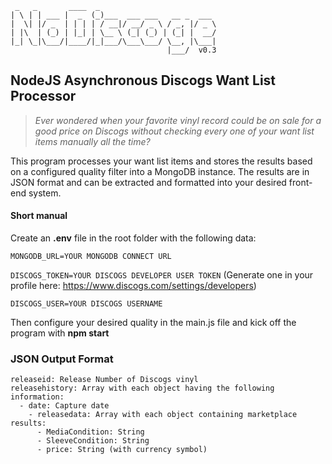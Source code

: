 ```
 _   _       ____  _                          
| \ | | ___ |  _  (_)___  ___ ___   __ _  ___
|  \| |/ _  | | | | / __|/ __/ _ \ / _, |/ _ \
| |\  | (_) | |_| | \__ \ (_| (_) | (_| |  __/ 
|_| \_|\___/|____/|_|___/\___\___/ \__, |\___| 
                                   |___/  v0.3 
```                                   
## NodeJS Asynchronous Discogs Want List Processor

>_Ever wondered when your favorite vinyl record could be on sale for a good price on Discogs without checking every one of your want list items manually all the time?_

This program processes your want list items and stores the results based on a configured quality filter into a MongoDB instance. The results are in JSON format and can be extracted and formatted into your desired front-end system.


#### Short manual

Create an **.env** file in the root folder with the following data:

`MONGODB_URL=YOUR MONGODB CONNECT URL`

`DISCOGS_TOKEN=YOUR DISCOGS DEVELOPER USER TOKEN` (Generate one in your profile here: https://www.discogs.com/settings/developers)

`DISCOGS_USER=YOUR DISCOGS USERNAME`

Then configure your desired quality in the main.js file and kick off the program with **npm start**

### JSON Output Format
```
releaseid: Release Number of Discogs vinyl
releasehistory: Array with each object having the following information:
  - date: Capture date
    - releasedata: Array with each object containing marketplace results:
      - MediaCondition: String
      - SleeveCondition: String
      - price: String (with currency symbol)
```
